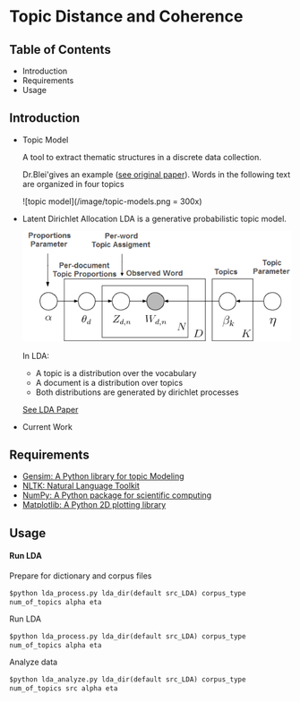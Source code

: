 # Topic Distance and Coherence

## Table of Contents
 * Introduction
 * Requirements
 * Usage

## Introduction
* Topic Model

    A tool to extract thematic structures in a discrete data collection.

    Dr.Blei'gives an example ([see original paper](http://www.cs.princeton.edu/~blei/papers/BleiNgJordan2003.pdf)). Words in the following text are organized in four topics

    ![topic model](/image/topic-models.png = 300x)


* Latent Dirichlet Allocation
    LDA is a generative probabilistic topic model.

    ![LDA graph model](/image/lda_begin.png)

    In LDA:
    * A topic is a distribution over the vocabulary
    * A document is a distribution over topics
    * Both distributions are generated by dirichlet processes

    [See LDA Paper](http://www.cs.princeton.edu/~blei/papers/BleiNgJordan2003.pdf)
* Current Work

## Requirements
* [Gensim: A Python library for topic Modeling](https://radimrehurek.com/gensim/)
* [NLTK: Natural Language Toolkit](http://www.nltk.org/)
* [NumPy: A Python package for scientific computing](http://www.numpy.org/)
* [Matplotlib: A Python 2D plotting library](http://matplotlib.org/)

## Usage
#### Run LDA
Prepare for dictionary and corpus files
```
$python lda_process.py lda_dir(default src_LDA) corpus_type num_of_topics alpha eta
```
Run LDA
```
$python lda_process.py lda_dir(default src_LDA) corpus_type num_of_topics alpha eta
```
Analyze data
```
$python lda_analyze.py lda_dir(default src_LDA) corpus_type num_of_topics src alpha eta
```